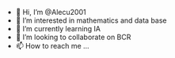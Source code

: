 - 👋 Hi, I’m @Alecu2001
- 👀 I’m interested in mathematics and data base
- 🌱 I’m currently learning IA
- 💞️ I’m looking to collaborate on BCR
- 📫 How to reach me ...

<!---
Alecu2001/Alecu2001 is a ✨ special ✨ repository because its `README.md` (this file) appears on your GitHub profile.
You can click the Preview link to take a look at your changes.
--->
